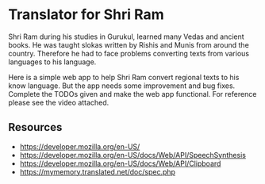 # Translator for Shri Ram

Shri Ram during his studies in Gurukul, learned many Vedas and ancient books. He was taught slokas written by Rishis and Munis from around the country. Therefore he had to face problems converting texts from various languages to his language.

Here is a simple web app to help Shri Ram convert regional texts to his know language. But the app needs some improvement and bug fixes. Complete the TODOs given and make the web app functional. For reference please see the video attached.

## Resources

 - https://developer.mozilla.org/en-US/
 - https://developer.mozilla.org/en-US/docs/Web/API/SpeechSynthesis
 - https://developer.mozilla.org/en-US/docs/Web/API/Clipboard
 - https://mymemory.translated.net/doc/spec.php 